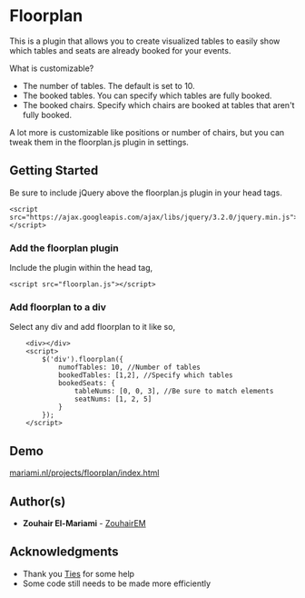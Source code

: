 # Floorplan
This is a plugin that allows you to create visualized tables to easily show which tables and seats are already booked for your events.

What is customizable?
* The number of tables. The default is set to 10.
* The booked tables. You can specify which tables are fully booked.
* The booked chairs. Specify which chairs are booked at tables that aren't fully booked.

A lot more is customizable like positions or number of chairs, but you can tweak them in the floorplan.js plugin in settings.

## Getting Started

Be sure to include jQuery above the floorplan.js plugin in your head tags.

```
<script src="https://ajax.googleapis.com/ajax/libs/jquery/3.2.0/jquery.min.js"></script>
```

### Add the floorplan plugin

Include the plugin within the head tag,

```
<script src="floorplan.js"></script>
```


### Add floorplan to a div
Select any div and add floorplan to it like so,

```
    <div></div>
    <script>
        $('div').floorplan({
            numofTables: 10, //Number of tables
            bookedTables: [1,2], //Specify which tables
            bookedSeats: {
                tableNums: [0, 0, 3], //Be sure to match elements
                seatNums: [1, 2, 5]
            }
        });
    </script>
```
## Demo
[mariami.nl/projects/floorplan/index.html](mariami.nl/projects/floorplan/index.html)

## Author(s)

* **Zouhair El-Mariami**  - [ZouhairEM](https://github.com/https://github.com/ZouhairEM)

## Acknowledgments

* Thank you [Ties](https://github.com/Indoguy) for some help
* Some code still needs to be made more efficiently
